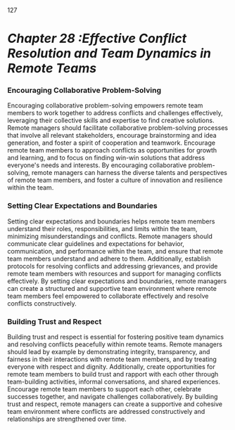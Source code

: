 127


# ***Chapter 28 :Effective Conflict Resolution and Team Dynamics in Remote Teams***


### **Encouraging Collaborative Problem-Solving**

Encouraging collaborative problem-solving empowers remote team members to work together to address conflicts and challenges effectively, leveraging their collective skills and expertise to find creative solutions. Remote managers should facilitate collaborative problem-solving processes that involve all relevant stakeholders, encourage brainstorming and idea generation, and foster a spirit of cooperation and teamwork. Encourage remote team members to approach conflicts as opportunities for growth and learning, and to focus on finding win-win solutions that address everyone's needs and interests. By encouraging collaborative problem-solving, remote managers can harness the diverse talents and perspectives of remote team members, and foster a culture of innovation and resilience within the team.

### **Setting Clear Expectations and Boundaries**

Setting clear expectations and boundaries helps remote team members understand their roles, responsibilities, and limits within the team, minimizing misunderstandings and conflicts. Remote managers should communicate clear guidelines and expectations for behavior, communication, and performance within the team, and ensure that remote team members understand and adhere to them. Additionally, establish protocols for resolving conflicts and addressing grievances, and provide remote team members with resources and support for managing conflicts effectively. By setting clear expectations and boundaries, remote managers can create a structured and supportive team environment where remote team members feel empowered to collaborate effectively and resolve conflicts constructively.

### **Building Trust and Respect**

Building trust and respect is essential for fostering positive team dynamics and resolving conflicts peacefully within remote teams. Remote managers should lead by example by demonstrating integrity, transparency, and fairness in their interactions with remote team members, and by treating everyone with respect and dignity. Additionally, create opportunities for remote team members to build trust and rapport with each other through team-building activities, informal conversations, and shared experiences. Encourage remote team members to support each other, celebrate successes together, and navigate challenges collaboratively. By building trust and respect, remote managers can create a supportive and cohesive team environment where conflicts are addressed constructively and relationships are strengthened over time.
